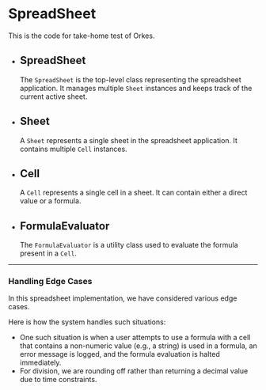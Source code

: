 # SpreadSheet

This is the code for take-home test of Orkes.  


- ## SpreadSheet

    The `SpreadSheet` is the top-level class representing the spreadsheet application. It manages multiple `Sheet` instances and keeps track of the current active sheet.

- ## Sheet

    A `Sheet` represents a single sheet in the spreadsheet application. It contains multiple `Cell` instances.

- ## Cell

    A `Cell` represents a single cell in a sheet. It can contain either a direct value or a formula.

- ## FormulaEvaluator

    The `FormulaEvaluator` is a utility class used to evaluate the formula present in a `Cell`.



---------------------------------------------------------------------------------------------------

### Handling Edge Cases

In this spreadsheet implementation, we have considered various edge cases. 

Here is how the system handles such situations:

- One such situation is when a user attempts to use a formula with a cell that contains a non-numeric value (e.g., a string) is used in a formula, an error message is logged, and the formula evaluation is halted immediately.
- For division, we are rounding off rather than returning a decimal value due to time constraints.
